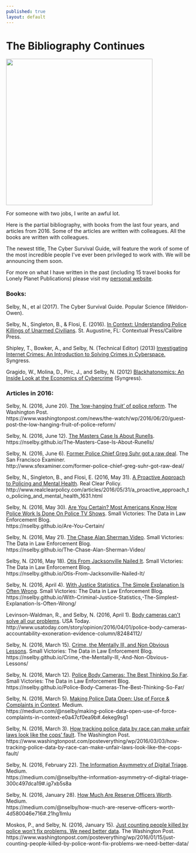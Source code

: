 ```yaml
---
published: true
layout: default
---
```

<h1>The Bibliography Continues</h1>
<p><img class="right" width="400px" src="https://nselby.github.io/assets/img/selby_on_stage.png" /></p>

<p>For someone with two jobs, I write an awful lot.</p>

<p>Here is the partial bibliography, with books from the last four years, and articles from 2016. Some of the articles are written with colleagues. All the books are written with colleagues. </p>

<p>The newest title, The Cyber Survival Guide, will feature the work of some of the most incredible people I've ever been privileged to work with. We will be announcing them soon.</p>

<p>For more on what I have written in the past (including 15 travel books for Lonely Planet Publications) please visit my <a href="http://nickselby.com" target="_blank">personal website</a>.

<h3>Books:</h3>

<p>Selby, N., et al (2017). The Cyber Survival Guide. Popular Science (Weldon-Owen).</p>

<p>Selby, N., Singleton, B., &amp; Flosi, E. (2016). <a href="http://amzn.to/1q0pkXx" target="_blank">In Context: Understanding Police Killings of Unarmed Civilians</a>. St. Augustine, FL: Contextual Press/Calibre Press.</p>

<p>Shipley, T., Bowker, A., and Selby,  N. (Technical Editor) (2013) <a href="https://www.amazon.com/Investigating-Internet-Crimes-Introduction-Cyberspace/dp/0124078176/ref=sr_1_1?ie=UTF8&qid=1467395218&sr=8-1&keywords=Investigating+Internet+Crimes%3A+An+Introduction+to+Solving+Crimes+in+Cyberspace" target="_blank">Investigating Internet Crimes: An Introduction to Solving Crimes in Cyberspace.</a> Syngress.</p>

<p>Gragido, W., Molina, D., Pirc, J., and Selby, N. (2012) <a href="https://www.amazon.com/Blackhatonomics-Inside-Look-Economics-Cybercrime/dp/1597497401/ref=sr_1_1?ie=UTF8&qid=1467395259&sr=8-1&keywords=Blackhatonomics%3A+An+Inside+Look+at+the+Economics+of+Cybercrime" target="_blank">Blackhatonomics: An Inside Look at the Economics of Cybercrime</a> (Syngress).</p>


<h3>Articles in 2016:</h3>

<p>Selby, N. (2016, June 20). <a href="https://www.washingtonpost.com/news/the-watch/wp/2016/06/20/guest-post-the-low-hanging-fruit-of-police-reform/" target="_blank">The ‘low-hanging fruit’ of police reform</a>. The Washington Post.
<br />https://www.washingtonpost.com/news/the-watch/wp/2016/06/20/guest-post-the-low-hanging-fruit-of-police-reform/</p>

<p>Selby, N. (2016, June 12). <a href="https://nselby.github.io/The-Masters-Case-Is-About-Runells/" target="_blank">The Masters Case Is About Runells</a>.
<br />https://nselby.github.io/The-Masters-Case-Is-About-Runells/</p>

<p>Selby, N. (2016, June 6). <a href="http://www.sfexaminer.com/former-police-chief-greg-suhr-got-raw-deal/" target="_blank">Former Police Chief Greg Suhr got a raw deal</a>.  The San Francisco Examiner.
<br />http://www.sfexaminer.com/former-police-chief-greg-suhr-got-raw-deal/</p>

<p>Selby, N., Singleton, B., and Flosi, E. (2016, May 31). <a href="http://www.realclearpolicy.com/articles/2016/05/31/a_proactive_approach_to_policing_and_mental_health_1631.html" target="_blank">A Proactive Approach to Policing and Mental Health</a>. Real Clear Policy.<br />
http://www.realclearpolicy.com/articles/2016/05/31/a_proactive_approach_to_policing_and_mental_health_1631.html</p>

<p>Selby, N. (2016, May 30). <a href="https://nselby.github.io/Are-You-Certain/" target="_blank">Are You Certain? Most Americans Know How Police Work Is Done On Police TV Shows</a>. Small Victories: The Data in Law Enforcement Blog.
<br />https://nselby.github.io/Are-You-Certain/</p>

<p>Selby, N. (2016, May 21). <a href="https://nselby.github.io/The-Chase-Alan-Sherman-Video/" target="_blank">The Chase Alan Sherman Video</a>. Small Victories: The Data in Law Enforcement Blog.
<br /> https://nselby.github.io/The-Chase-Alan-Sherman-Video/</p>

<p>Selby, N. (2016, May 18). <a href="" target="_blank">Otis From Jacksonville Nailed It</a>. Small Victories: The Data in Law Enforcement Blog.
<br />https://nselby.github.io/Otis-From-Jacksonville-Nailed-It/</p>

<p>Selby, N. (2016, April 4). <a href="https://nselby.github.io/With-Criminal-Justice-Statistics,-The-Simplest-Explanation-Is-Often-Wrong/" target="_blank">With Justice Statistics, The Simple Explanation Is Often Wrong</a>. Small Victories: The Data in Law Enforcement Blog.
<br /> https://nselby.github.io/With-Criminal-Justice-Statistics,-The-Simplest-Explanation-Is-Often-Wrong/</p>

<p>Levinson-Waldman, R., and Selby, N. (2016, April 1). <a href="http://www.usatoday.com/story/opinion/2016/04/01/police-body-cameras-accountability-exoneration-evidence-column/82484112/" target="_blank">Body cameras can't solve all our problems</a>. USA Today.
<br />http://www.usatoday.com/story/opinion/2016/04/01/police-body-cameras-accountability-exoneration-evidence-column/82484112/</p>

<p>Selby, N. (2016, March 15). <a href="https://nselby.github.io/Crime,-the-Mentally-Ill,-And-Non-Obvious-Lessons/" target="_blank">Crime, the Mentally Ill, and Non Obvious Lessons</a>. Small Victories: The Data in Law Enforcement Blog.
<br />https://nselby.github.io/Crime,-the-Mentally-Ill,-And-Non-Obvious-Lessons/</p>

<p>
Selby, N. (2016, March 12). <a href="https://nselby.github.io/Police-Body-Cameras-The-Best-Thinking-So-Far/" target="_blank">Police Body Cameras: The Best Thinking So Far</a>. Small Victories: The Data in Law Enforcement Blog.
<br />https://nselby.github.io/Police-Body-Cameras-The-Best-Thinking-So-Far/</p>

<p>Selby, N. (2016, March 5). <a href="https://medium.com/@nselby/making-police-data-open-use-of-force-complaints-in-context-e0a47cf0ea9b#.4ekeg9sg1" target="_blank">Making Police Data Open: Use of Force & Complaints in Context</a>.  Medium.
<br />https://medium.com/@nselby/making-police-data-open-use-of-force-complaints-in-context-e0a47cf0ea9b#.4ekeg9sg1</p>

<p>Selby, N. (2016, March 3). <a href="https://www.washingtonpost.com/posteverything/wp/2016/03/03/how-tracking-police-data-by-race-can-make-unfair-laws-look-like-the-cops-fault/" target="_blank">How tracking police data by race can make unfair laws look like the cops’ fault</a>.  The Washington Post.
<br />https://www.washingtonpost.com/posteverything/wp/2016/03/03/how-tracking-police-data-by-race-can-make-unfair-laws-look-like-the-cops-fault/</p>

<p>Selby, N. (2016, February 22). <a href="https://medium.com/@nselby/the-information-asymmetry-of-digital-triage-300c497dca19#.ig7xb5s8a" target="_blank">The Information Asymmetry of Digital Triage</a>. Medium.
<br />https://medium.com/@nselby/the-information-asymmetry-of-digital-triage-300c497dca19#.ig7xb5s8a</p>

<p>Selby, N. (2016, January 28). <a href="https://medium.com/@nselby/how-much-are-reserve-officers-worth-4d580046e716#.21hg1lmlu" target="_blank">How Much Are Reserve Officers Worth</a>. Medium.
<br />https://medium.com/@nselby/how-much-are-reserve-officers-worth-4d580046e716#.21hg1lmlu</p>

<p>Moskos, P., and Selby, N. (2016, January 15). <a href="https://www.washingtonpost.com/posteverything/wp/2016/01/15/just-counting-people-killed-by-police-wont-fix-problems-we-need-better-data/" target="_blank">Just counting people killed by police won’t fix problems. We need better data</a>.  The Washington Post.
<br />https://www.washingtonpost.com/posteverything/wp/2016/01/15/just-counting-people-killed-by-police-wont-fix-problems-we-need-better-data/</p>